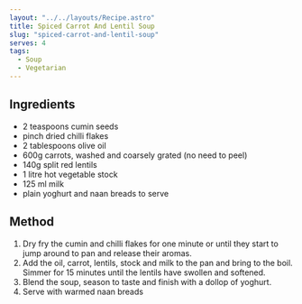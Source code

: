 ```yaml
---
layout: "../../layouts/Recipe.astro"
title: Spiced Carrot And Lentil Soup
slug: "spiced-carrot-and-lentil-soup"
serves: 4
tags:
  - Soup
  - Vegetarian
---
```


## Ingredients

- 2 teaspoons cumin seeds
- pinch dried chilli flakes
- 2 tablespoons olive oil
- 600g carrots, washed and coarsely grated (no need to peel)
- 140g split red lentils
- 1 litre hot vegetable stock
- 125 ml milk
- plain yoghurt and naan breads to serve

## Method

1. Dry fry the cumin and chilli flakes for one minute or until they start to jump around to pan and release their aromas.
1. Add the oil, carrot, lentils, stock and milk to the pan and bring to the boil. Simmer for 15 minutes until the lentils have swollen and softened.
1. Blend the soup, season to taste and finish with a dollop of yoghurt.
1. Serve with warmed naan breads